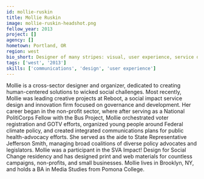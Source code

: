 ```yaml
---
id: mollie-ruskin
title: Mollie Ruskin
image: mollie-ruskin-headshot.png
fellow_year: 2013
project: []
agency: []
hometown: Portland, OR
region: west
bio_short: Designer of many stripes: visual, user experience, service design, HCD. Previously of non-profit/campaigns. Currently at US Digital Service.
tags: ['west', '2013']
skills: ['communications', 'design', 'user experience']
---
```


Mollie is a cross-sector designer and organizer, dedicated to creating human-centered solutions to wicked social challenges.  Most recently, Mollie was leading creative projects at Reboot, a social impact service design and innovation firm focused on governance and development.  Her career began in the non-profit sector, where after serving as a National PolitiCorps Fellow with the Bus Project, Mollie orchestrated voter registration and GOTV efforts, organized young people around Federal climate policy, and created integrated communications plans for public health-advocacy efforts.   She served as the aide to State Representative Jefferson Smith, managing broad coalitions of diverse policy advocates and legislators.  Mollie was a participant in the SVA Impact! Design for Social Change residency and has designed print and web materials for countless campaigns, non-profits, and small businesses.  Mollie lives in Brooklyn, NY, and holds a BA in Media Studies from Pomona College.
